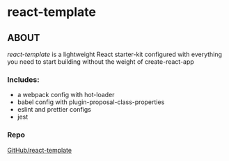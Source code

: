# react-template

## ABOUT

_react-template_ is a lightweight React starter-kit configured with everything you need to start building without the weight of create-react-app

### Includes:

-   a webpack config with hot-loader
-   babel config with plugin-proposal-class-properties
-   eslint and prettier configs
-   jest

### Repo

[GitHub/react-template](https://github.com/jonfreed256/react-template)
